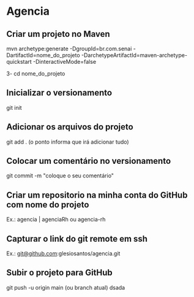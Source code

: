 # Agencia

## Criar um projeto no Maven
mvn archetype:generate -DgroupId=br.com.senai -DartifactId=nome_do_projeto -DarchetypeArtifactId=maven-archetype-quickstart -DinteractiveMode=false

3-
cd nome_do_projeto

## Inicializar o versionamento
git init

## Adicionar os arquivos do projeto
git add . (o ponto informa que irá adicionar tudo)

## Colocar um comentário no versionamento
git commit -m "coloque o seu comentário"

## Criar um repositorio na minha conta do GitHub com nome do projeto
Ex.: agencia | agenciaRh ou agencia-rh

## Capturar o link do git remote em ssh
Ex.: git@github.com:glesiosantos/agencia.git

## Subir o projeto para GitHub
git push -u origin main (ou branch atual)
dsada
